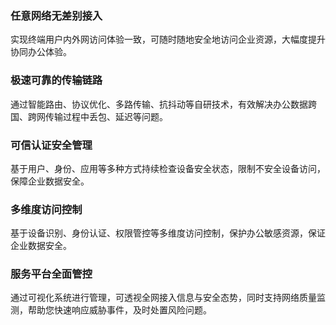 ### 任意网络无差别接入
实现终端用户内外网访问体验一致，可随时随地安全地访问企业资源，大幅度提升协同办公体验。


### 极速可靠的传输链路
通过智能路由、协议优化、多路传输、抗抖动等自研技术，有效解决办公数据跨国、跨网传输过程中丢包、延迟等问题。

### 可信认证安全管理
基于用户、身份、应用等多种方式持续检查设备安全状态，限制不安全设备访问，保障企业数据安全。

### 多维度访问控制
基于设备识别、身份认证、权限管控等多维度访问控制，保护办公敏感资源，保证企业数据安全。

### 服务平台全面管控
通过可视化系统进行管理，可透视全网接入信息与安全态势，同时支持网络质量监测，帮助您快速响应威胁事件，及时处置风险问题。

